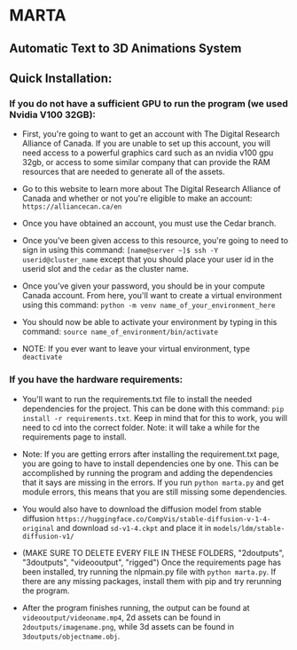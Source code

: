 # MARTA

## Automatic Text to 3D Animations System

## Quick Installation:

### If you do not have a sufficient GPU to run the program (we used Nvidia V100 32GB):

- First, you're going to want to get an account with The Digital Research Alliance of Canada. If you are unable to set up this account, you will need access to a powerful graphics card such as an nvidia v100 gpu 32gb, or access to some similar company that can provide the RAM resources that are needed to generate all of the assets.

- Go to this website to learn more about The Digital Research Alliance of Canada and whether or not you're eligible to make an account: `https://alliancecan.ca/en`

- Once you have obtained an account, you must use the Cedar branch.

- Once you've been given access to this resource, you're going to need to sign in using this command: `[name@server ~]$ ssh -Y userid@cluster_name` except that you should place your user id in the userid slot and the `cedar` as the cluster name.

- Once you've given your password, you should be in your compute Canada account. From here, you'll want to create a virtual environment using this command:  `python -m venv name_of_your_environment_here`

- You should now be able to activate your environment by typing in this command: `source name_of_environment/bin/activate`

- NOTE: If you ever want to leave your virtual environment, type `deactivate`

### If you have the hardware requirements:

- You'll want to run the requirements.txt file to install the needed dependencies for the project. This can be done with this command: `pip install -r requirements.txt`. Keep in mind that for this to work, you will need to cd into the correct folder. Note: it will take a while for the requirements page to install.
  
- Note: If you are getting errors after installing the requirement.txt page, you are going to have to install dependencies one by one. This can be accomplished by running the program and adding the dependencies that it says are missing in the errors. If you run `python marta.py` and get module errors, this means that you are still missing some dependencies.

- You would also have to download the diffusion model from stable diffusion `https://huggingface.co/CompVis/stable-diffusion-v-1-4-original` and download `sd-v1-4.ckpt` and place it in `models/ldm/stable-diffusion-v1/`

- (MAKE SURE TO DELETE EVERY FILE IN THESE FOLDERS, "2doutputs", "3doutputs", "videooutput", "rigged") Once the requirements page has been installed, try running the nlpmain.py file with  `python marta.py`. If there are any missing packages, install them with pip and try rerunning the program.

- After the program finishes running, the output can be found at `videooutput/videoname.mp4`, 2d assets can be found in `2doutputs/imagename.png`, while 3d assets can be found in `3doutputs/objectname.obj`.
